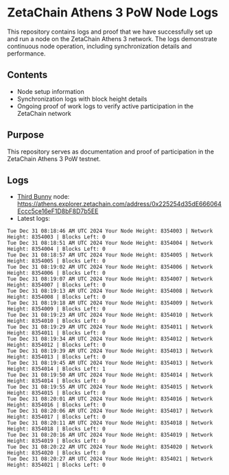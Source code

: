 # ZetaChain Athens 3 PoW Node Logs
This repository contains logs and proof that we have successfully set up and run a node on the ZetaChain Athens 3 network. The logs demonstrate continuous node operation, including synchronization details and performance.

## Contents
- Node setup information
- Synchronization logs with block height details
- Ongoing proof of work logs to verify active participation in the ZetaChain network

## Purpose
This repository serves as documentation and proof of participation in the ZetaChain Athens 3 PoW testnet.

## Logs

- [Third Bunny](https://thirdbunny.xyz/) node: https://athens.explorer.zetachain.com/address/0x225254d35dE666064Eccc5ce16eF1D8bF8D7b5EE
- Latest logs:
```
Tue Dec 31 08:18:46 AM UTC 2024 Your Node Height: 8354003 | Network Height: 8354003 | Blocks Left: 0
Tue Dec 31 08:18:51 AM UTC 2024 Your Node Height: 8354004 | Network Height: 8354004 | Blocks Left: 0
Tue Dec 31 08:18:57 AM UTC 2024 Your Node Height: 8354005 | Network Height: 8354005 | Blocks Left: 0
Tue Dec 31 08:19:02 AM UTC 2024 Your Node Height: 8354006 | Network Height: 8354006 | Blocks Left: 0
Tue Dec 31 08:19:07 AM UTC 2024 Your Node Height: 8354007 | Network Height: 8354007 | Blocks Left: 0
Tue Dec 31 08:19:13 AM UTC 2024 Your Node Height: 8354008 | Network Height: 8354008 | Blocks Left: 0
Tue Dec 31 08:19:18 AM UTC 2024 Your Node Height: 8354009 | Network Height: 8354009 | Blocks Left: 0
Tue Dec 31 08:19:23 AM UTC 2024 Your Node Height: 8354010 | Network Height: 8354010 | Blocks Left: 0
Tue Dec 31 08:19:29 AM UTC 2024 Your Node Height: 8354011 | Network Height: 8354011 | Blocks Left: 0
Tue Dec 31 08:19:34 AM UTC 2024 Your Node Height: 8354012 | Network Height: 8354012 | Blocks Left: 0
Tue Dec 31 08:19:39 AM UTC 2024 Your Node Height: 8354013 | Network Height: 8354013 | Blocks Left: 0
Tue Dec 31 08:19:45 AM UTC 2024 Your Node Height: 8354013 | Network Height: 8354014 | Blocks Left: 1
Tue Dec 31 08:19:50 AM UTC 2024 Your Node Height: 8354014 | Network Height: 8354014 | Blocks Left: 0
Tue Dec 31 08:19:55 AM UTC 2024 Your Node Height: 8354015 | Network Height: 8354015 | Blocks Left: 0
Tue Dec 31 08:20:01 AM UTC 2024 Your Node Height: 8354016 | Network Height: 8354016 | Blocks Left: 0
Tue Dec 31 08:20:06 AM UTC 2024 Your Node Height: 8354017 | Network Height: 8354017 | Blocks Left: 0
Tue Dec 31 08:20:11 AM UTC 2024 Your Node Height: 8354018 | Network Height: 8354018 | Blocks Left: 0
Tue Dec 31 08:20:16 AM UTC 2024 Your Node Height: 8354019 | Network Height: 8354019 | Blocks Left: 0
Tue Dec 31 08:20:22 AM UTC 2024 Your Node Height: 8354020 | Network Height: 8354020 | Blocks Left: 0
Tue Dec 31 08:20:27 AM UTC 2024 Your Node Height: 8354021 | Network Height: 8354021 | Blocks Left: 0
```
